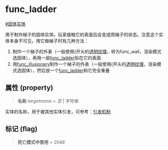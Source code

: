# func_ladder
[#固体实体](wiki/solid_entity)

用于制作梯子的固体实体。玩家接触它的表面后会变成爬梯子的状态。注意这个实体本身不可见，用它做梯子时有几种方法：
1. 制作一个梯子的外表（一般使用{开头的[透明纹理]()，转为func_wall，渲染模式选固体），再用一层[func_ladder](wiki/entity/func_ladder)贴在它的表面
2. 用[func_illusionary](wiki/entity/func_illusionary)制作一个梯子的外表（一般使用{开头的[透明纹理]()，渲染模式选固体），然后放一个[func_ladder](wiki/entity/func_ladder)和它完全重叠

## 属性 (property)
> **名称** *targetname* = *空* | 字符串

实体的名称，用于被其他实体引发，可参考：[引发机制](wiki/trigger)

## 标记 (flag)
> **死亡模式中禁用** *= 2048*


